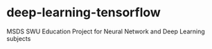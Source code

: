 # deep-learning-tensorflow
MSDS SWU Education Project for Neural Network and Deep Learning subjects

